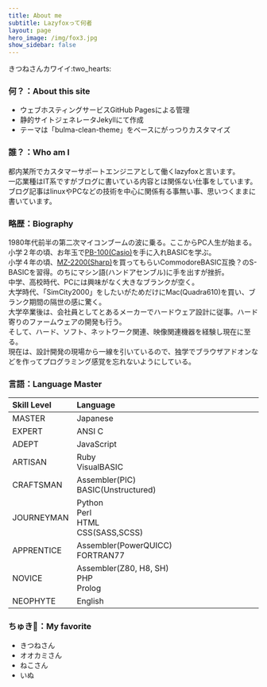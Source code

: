 ```yaml
---
title: About me
subtitle: Lazyfoxって何者
layout: page
hero_image: /img/fox3.jpg
show_sidebar: false
---
```


<div class="content is-large">きつねさんカワイイ:two_hearts:</div>

### 何？：About this site
* ウェブホスティングサービスGitHub Pagesによる管理
* 静的サイトジェネレータJekyllにて作成
* テーマは「bulma-clean-theme」をベースにがっつりカスタマイズ

### 誰？：Who am I
都内某所でカスタマーサポートエンジニアとして働くlazyfoxと言います。  
一応業種はIT系ですがブログに書いている内容とは関係ない仕事をしています。  
ブログ記事はlinuxやPCなどの技術を中心に関係有る事無い事、思いつくままに書いています。

### 略歴：Biography
1980年代前半の第二次マイコンブームの波に乗る。ここからPC人生が始まる。  
小学２年の頃、お年玉で[PB-100(Casio)](https://ja.wikipedia.org/wiki/PB-100)を手に入れBASICを学ぶ。  
小学４年の頃、[MZ-2200(Sharp)](https://ja.wikipedia.org/wiki/MZ-2000#MZ-2200)を買ってもらいCommodoreBASIC互換？のS-BASICを習得。のちにマシン語(ハンドアセンブル)に手を出すが挫折。  
中学、高校時代、PCには興味がなく大きなブランクが空く。  
大学時代、「SimCity2000」をしたいがためだけにMac(Quadra610)を買い、ブランク期間の隔世の感に驚く。  
大学卒業後は、会社員としてとあるメーカーでハードウェア設計に従事。ハード寄りのファームウェアの開発も行う。  
そして、ハード、ソフト、ネットワーク関連、映像関連機器を経験し現在に至る。  
現在は、設計開発の現場から一線を引いているので、独学でブラウザアドオンなどを作ってプログラミング感覚を忘れないようにしている。

### 言語：Language Master

| Skill Level | Language　　　　　　　　　　　　　　　　　　　　　　　　　　　　　　　　　　　　　　　　　|
|:----------- |:--------------------------------------------------------------------------- |
| MASTER      | Japanese                                                                    |
| EXPERT      | ANSI C                                                                      |
| ADEPT       | JavaScript                                                                  |
| ARTISAN     | Ruby<br>VisualBASIC                                                         |
| CRAFTSMAN   | Assembler(PIC)<br>BASIC(Unstructured)                                       |
| JOURNEYMAN  | Python<br>Perl<br>HTML<br>CSS(SASS,SCSS)                                    |
| APPRENTICE  | Assembler(PowerQUICC)<br>FORTRAN77                                          |
| NOVICE      | Assembler(Z80, H8, SH)<br>PHP<br>Prolog                                     |
| NEOPHYTE    | English                                                                     |

### ちゅき:sparkling_heart:：My favorite
* きつねさん
* オオカミさん
* ねこさん
* いぬ
